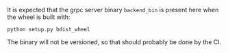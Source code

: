 It is expected that the grpc server binary `backend_bin` is present here when the wheel is built with:

    python setup.py bdist_wheel

The binary will not be versioned, so that should probably be done by the CI.
